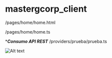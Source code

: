 # mastergcorp_client

/pages/home/home.html

/pages/home/home.ts

****Consumo API REST***
/providers/prueba/prueba.ts


![Alt text](relative/path/to/img.jpg?raw=true "Title")
